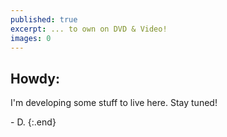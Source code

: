 ```yaml
---
published: true
excerpt: ... to own on DVD & Video!
images: 0
---
```

## Howdy:

I'm developing some stuff to live here. Stay tuned!

\- D.
{:.end}

